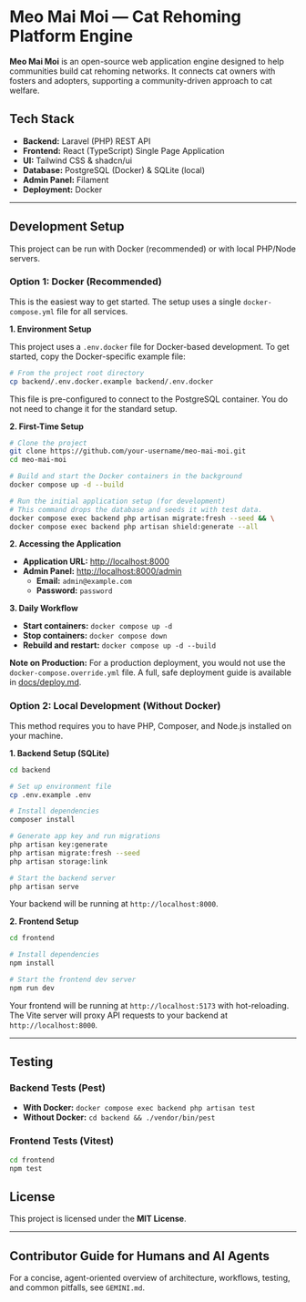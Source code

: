 # Meo Mai Moi — Cat Rehoming Platform Engine

**Meo Mai Moi** is an open-source web application engine designed to help communities build cat rehoming networks. It connects cat owners with fosters and adopters, supporting a community-driven approach to cat welfare.

## Tech Stack

-	**Backend:** Laravel (PHP) REST API
-	**Frontend:** React (TypeScript) Single Page Application
-	**UI:** Tailwind CSS & shadcn/ui
-	**Database:** PostgreSQL (Docker) & SQLite (local)
-	**Admin Panel:** Filament
-	**Deployment:** Docker

---

## Development Setup

This project can be run with Docker (recommended) or with local PHP/Node servers.

### Option 1: Docker (Recommended)

This is the easiest way to get started. The setup uses a single `docker-compose.yml` file for all services.

**1. Environment Setup**

This project uses a `.env.docker` file for Docker-based development. To get started, copy the Docker-specific example file:

```bash
# From the project root directory
cp backend/.env.docker.example backend/.env.docker
```
This file is pre-configured to connect to the PostgreSQL container. You do not need to change it for the standard setup.

**2. First-Time Setup**

```bash
# Clone the project
git clone https://github.com/your-username/meo-mai-moi.git
cd meo-mai-moi

# Build and start the Docker containers in the background
docker compose up -d --build

# Run the initial application setup (for development)
# This command drops the database and seeds it with test data.
docker compose exec backend php artisan migrate:fresh --seed && \
docker compose exec backend php artisan shield:generate --all
```

**2. Accessing the Application**

-   **Application URL:** [http://localhost:8000](http://localhost:8000)
-   **Admin Panel:** [http://localhost:8000/admin](http://localhost:8000/admin)
    -   **Email:** `admin@example.com`
    -   **Password:** `password`

**3. Daily Workflow**

-   **Start containers:** `docker compose up -d`
-   **Stop containers:** `docker compose down`
-   **Rebuild and restart:** `docker compose up -d --build`

**Note on Production:** For a production deployment, you would not use the `docker-compose.override.yml` file. A full, safe deployment guide is available in [docs/deploy.md](./docs/deploy.md).


### Option 2: Local Development (Without Docker)

This method requires you to have PHP, Composer, and Node.js installed on your machine.

**1. Backend Setup (SQLite)**

```bash
cd backend

# Set up environment file
cp .env.example .env

# Install dependencies
composer install

# Generate app key and run migrations
php artisan key:generate
php artisan migrate:fresh --seed
php artisan storage:link

# Start the backend server
php artisan serve
```
Your backend will be running at `http://localhost:8000`.

**2. Frontend Setup**

```bash
cd frontend

# Install dependencies
npm install

# Start the frontend dev server
npm run dev
```
Your frontend will be running at `http://localhost:5173` with hot-reloading. The Vite server will proxy API requests to your backend at `http://localhost:8000`.

---

## Testing

### Backend Tests (Pest)

-	**With Docker:** `docker compose exec backend php artisan test`
-	**Without Docker:** `cd backend && ./vendor/bin/pest`

### Frontend Tests (Vitest)

```bash
cd frontend
npm test
```

## License

This project is licensed under the **MIT License**.

---

## Contributor Guide for Humans and AI Agents

For a concise, agent-oriented overview of architecture, workflows, testing, and common pitfalls, see `GEMINI.md`.

